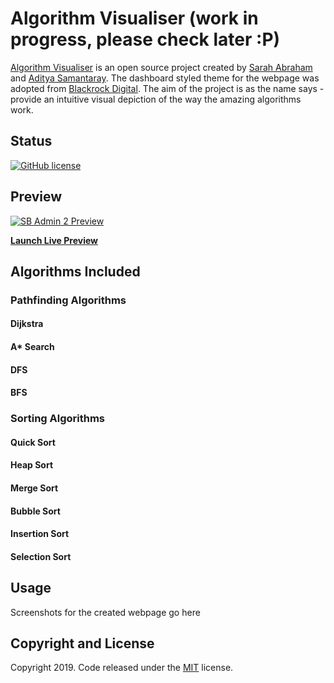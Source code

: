 # Algorithm Visualiser (work in progress, please check later :P)

[Algorithm Visualiser](https://sarahab23.github.io/algovisualiser) is an open source project created by [Sarah Abraham](https://github.com/sarahab23) and [Aditya Samantaray](https://github.com/theadityasam). The dashboard styled theme for the webpage was adopted from [Blackrock Digital](https://github.com/BlackrockDigital/startbootstrap-sb-admin-2/tree/master). The aim of the project is as the name says - provide an intuitive visual depiction of the way the amazing algorithms work. 


## Status

[![GitHub license](https://img.shields.io/badge/license-MIT-blue.svg)](https://github.com/sarahab23/algovisualiser/blob/master/LICENSE)


## Preview

[![SB Admin 2 Preview](https://startbootstrap.com/assets/img/screenshots/themes/sb-admin-2.png)](https://sarahab23.github.io/algovisualiser)

**[Launch Live Preview](https://sarahab23.github.io/algovisualiser)**


## Algorithms Included

### Pathfinding Algorithms

#### Dijkstra
#### A* Search
#### DFS
#### BFS

### Sorting Algorithms

#### Quick Sort
#### Heap Sort
#### Merge Sort
#### Bubble Sort
#### Insertion Sort
#### Selection Sort

## Usage

Screenshots for the created webpage go here



## Copyright and License

Copyright 2019. Code released under the [MIT](https://github.com/sarahab23/algovisualiser/blob/master/LICENSE) license.

